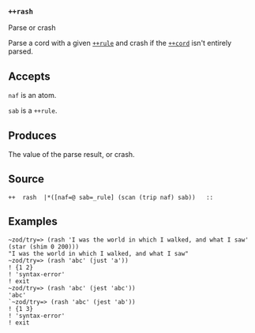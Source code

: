 ### `++rash`

Parse or crash

Parse a cord with a given [`++rule`]() and crash if the [`++cord`]() isn't entirely
parsed.

Accepts
-------

`naf` is an atom.

`sab` is a `++rule`.

Produces
--------

The value of the parse result, or crash.

Source
------

    ++  rash  |*([naf=@ sab=_rule] (scan (trip naf) sab))   ::

Examples
--------

    ~zod/try=> (rash 'I was the world in which I walked, and what I saw' (star (shim 0 200)))
    "I was the world in which I walked, and what I saw"
    ~zod/try=> (rash 'abc' (just 'a'))
    ! {1 2}
    ! 'syntax-error'
    ! exit
    ~zod/try=> (rash 'abc' (jest 'abc'))
    'abc'
    `~zod/try=> (rash 'abc' (jest 'ab'))
    ! {1 3}
    ! 'syntax-error'
    ! exit



